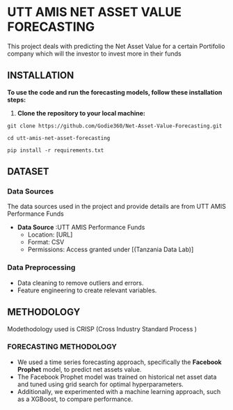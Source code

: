 # UTT AMIS NET ASSET VALUE FORECASTING

This project deals with predicting the Net Asset Value for a certain Portifolio company which
will the investor to invest more in their funds

## INSTALLATION

**To use the code and run the forecasting models, follow these installation steps:**

1. **Clone the repository to your local machine:**

```
git clone https://github.com/Godie360/Net-Asset-Value-Forecasting.git
```

```
cd utt-amis-net-asset-forecasting
```

```
pip install -r requirements.txt
```

## DATASET

### Data Sources

The data sources used in the project and provide details are from UTT AMIS Performance Funds

- **Data Source** :UTT AMIS Performance Funds
  - Location: [URL]
  - Format: CSV
  - Permissions: Access granted under [(Tanzania Data Lab)]

### Data Preprocessing

- Data cleaning to remove outliers and errors.
- Feature engineering to create relevant variables.

## METHODOLOGY

Modethodology used is CRISP (Cross Industry Standard Process )

### FORECASTING METHODOLOGY

- We used a time series forecasting approach, specifically the **Facebook Prophet** model, to predict net assets value.
- The Facebook Prophet model was trained on historical net asset data and tuned using grid search for optimal hyperparameters.
- Additionally, we experimented with a machine learning approach, such as a XGBoost, to compare performance.
